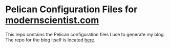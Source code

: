 # Pelican Configuration Files for [modernscientist.com](http://modernscientist.com)

This repo contains the Pelican configuration files I use to generate my blog. The repo for the blog itself is located [here](https://github.com/mlgill/modernscientist.github.com).